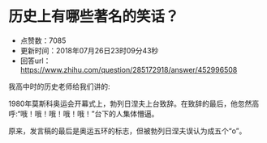 # 历史上有哪些著名的笑话？
- 点赞数：7085
- 更新时间：2018年07月26日23时09分43秒
- 回答url：https://www.zhihu.com/question/285172918/answer/452996508
<body>
 <p data-pid="H0p0n1B8">我高中时的历史老师给我们讲的:</p>
 <p data-pid="nsFROrH5">1980年莫斯科奥运会开幕式上，勃列日涅夫上台致辞。在致辞的最后，他忽然高呼:“哦！哦！哦！哦！哦！”台下的人集体懵逼。</p>
 <p data-pid="sLgoJHpj">原来，发言稿的最后是奥运五环的标志，但被勃列日涅夫误认为成五个“o”。</p>
</body>